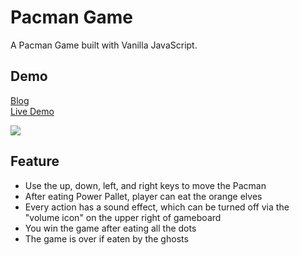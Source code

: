 # Pacman Game
A Pacman Game built with Vanilla JavaScript.

## Demo
[Blog]()  
[Live Demo](https://winnie0609.github.io/pacman-game/pacman.html)  
  
![](https://i.imgur.com/aUPLfkR.gif)

## Feature
* Use the up, down, left, and right keys to move the Pacman
* After eating Power Pallet, player can eat the orange elves
* Every action has a sound effect, which can be turned off via the "volume icon" on the upper right of gameboard
* You win the game after eating all the dots
* The game is over if eaten by the ghosts

